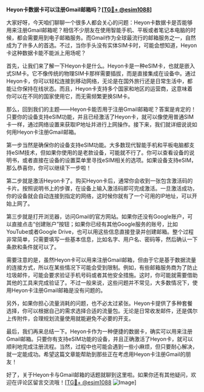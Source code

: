 **Heyon卡数据卡可以注册Gmail邮箱吗？[[TG💪+ @esim1088](https://t.me/s/esim1088)]**

大家好呀，今天咱们聊聊一个很多人都会关心的问题：Heyon卡数据卡是否能够用来注册Gmail邮箱呢？相信不少朋友在使用智能手机、平板或者笔记本电脑的时候，都会需要用到电子邮箱服务。而Gmail作为全球最流行的邮箱服务之一，自然成为了许多人的首选。不过，当你手头没有实体SIM卡时，可能会想知道，Heyon卡这种数据卡能不能派上用场呢？

首先，让我们来了解一下Heyon卡是什么。Heyon卡是一种eSIM卡，也就是嵌入式SIM卡。它不像传统的物理SIM卡那样需要插拔，而是直接集成在设备中。通过Heyon卡，你可以轻松连接到移动网络，无论是在国外旅行还是日常生活中，都能让你保持在线状态。而且，Heyon卡支持多个国家和地区的运营商，这意味着你可以在不同的国家使用它，而无需频繁更换SIM卡。

那么，回到我们的主题——Heyon卡能否用于注册Gmail邮箱呢？答案是肯定的！只要你的设备支持eSIM功能，并且已经激活了Heyon卡，就可以像使用普通SIM卡一样，通过网络设置来获取IP地址并进行上网操作。接下来，我们就详细说说如何用Heyon卡注册Gmail邮箱。

第一步当然是确保你的设备支持eSIM功能。大多数现代智能手机和平板电脑都支持eSIM技术，但如果你使用的是老款设备，可能就不行了。你可以查看设备的说明书，或者直接在设备的设置菜单里寻找eSIM相关的选项。如果设备支持eSIM，那么恭喜你，你可以继续下一步啦！

第二步就是激活Heyon卡了。购买Heyon卡后，通常你会收到一张包含激活码的卡片。按照说明书上的步骤，在设备上输入激活码即可完成激活。一旦激活成功，你的设备就会自动连接到指定的网络，这时候你就有了一个可用的IP地址，可以开始上网了。

第三步就是打开浏览器，访问Gmail的官方网站。如果你还没有Google账户，可以直接点击“创建账户”按钮；如果你已经有其他Google服务的账号，比如YouTube或者Google Drive，也可以用这些信息直接登录并创建邮箱。整个过程非常简单，只需要填写一些基本信息，比如名字、用户名、密码等，然后确认一下条款和条件就可以了。

需要注意的是，虽然Heyon卡可以用来注册Gmail邮箱，但由于它是基于数据流量的连接方式，所以在某些情况下可能会受到限制。例如，有些邮箱服务商为了防止垃圾邮件，可能会要求验证手机号码或者其他安全措施。这时，你可能就需要借助其他的工具来完成验证了。不过一般来说，这些问题并不常见，大多数情况下，使用Heyon卡注册Gmail邮箱是没有问题的。

另外，如果你担心流量消耗的问题，也不必太过紧张。Heyon卡提供了多种套餐选择，你可以根据自己的需求选择合适的流量包。无论是日常收发邮件，还是偶尔上传附件，合理规划流量使用就能避免不必要的开支。

最后，我们再来总结一下。Heyon卡作为一种便捷的数据卡，确实可以用来注册Gmail邮箱。只要你有支持eSIM功能的设备，并且正确激活了Heyon卡，就可以顺利地完成注册流程。当然，过程中也可能会遇到一些小麻烦，但只要耐心解决，就一定能成功。希望这篇文章能帮助到那些正在考虑用Heyon卡注册Gmail的朋友！

好了，关于Heyon卡与Gmail邮箱的话题就聊到这里啦。如果你还有其他疑问，欢迎在评论区留言交流哦！[[TG💪+ @esim1088](https://t.me/s/esim1088) ![Image](https://i.postimg.cc/4NQfJmqS/Snipaste-2025-05-13-00-14-12.png)]